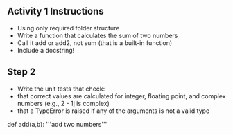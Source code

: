 ## Activity 1 Instructions

- Using only required folder structure
- Write a function that calculates the sum of two numbers
- Call it add or add2, not sum (that is a built-in function)
- Include a docstring!

## Step 2

- Write the unit tests that check:
- that correct values are calculated for integer, floating point, and complex numbers (e.g., 2 - 1j is complex)
- that a TypeError is raised if any of the arguments is not a valid type


def add(a,b):
'''add two numbers'''
